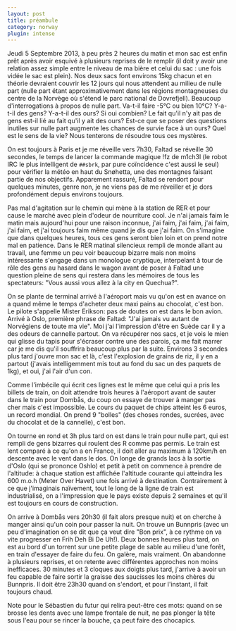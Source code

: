 ```yaml
---
layout: post
title: préambule
category: norway
plugin: intense
---
```


Jeudi 5 Septembre 2013, à peu près 2 heures du matin et mon sac est
enfin prêt après avoir esquivé à plusieurs reprises de le remplir (il
doit y avoir une relation assez simple entre le niveau de ma bière et
celui du sac : une fois vidée le sac est plein). Nos deux sacs font
environs 15kg chacun et en théorie devraient couvrir les 12 jours qui
nous attendent au milieu de nulle part (nulle part étant
approximativement dans les régions montagneuses du centre de la
Norvège où s'étend le parc national de Dovrefjell). Beaucoup
d'interrogations à propos de nulle part. Va-t-il faire -5°C ou bien
10°C? Y-a-t-il des gens? Y-a-t-il des ours? Si oui combien? Le fait
qu'il n'y ait pas de gens est-il lié au fait qu'il y ait des ours?
Est-ce que se poser des questions inutiles sur nulle part augmente les
chances de survie face à un ours? Quel est le sens de la vie? Nous
tenterons de résoudre tous ces mystères.

On est toujours à Paris et je me réveille vers 7h30, Faltad se
réveille 30 secondes, le temps de lancer la commande magique !fz de
m1ch3l (le robot IRC le plus intelligent de `##sbrk`, par pure
coïncidence c'est aussi le seul) pour vérifier la météo en haut du
Snøhetta, une des montagnes faisant partie de nos
objectifs. Apparement rassuré, Faltad se rendort pour quelques
minutes, genre non, je ne viens pas de me réveiller et je dors
profondément depuis environs toujours.

Pas mal d'agitation sur le chemin qui mène à la station de RER et pour
cause le marché avec plein d'odeur de nourriture cool. Je n'ai jamais
faim le matin mais aujourd'hui pour une raison inconnue, j'ai faim,
j'ai faim, j'ai faim, j'ai faim, et j'ai toujours faim même quand je
dis que j'ai faim. On s'imagine que dans quelques heures, tous ces
gens seront bien loin et on prend notre mal en patience. Dans le RER
matinal silencieux rempli de monde allant au travail, une femme un peu
voir beaucoup bizarre mais non moins intéressante s'engage dans un
monologue cryptique, interpelant à tour de rôle des gens au hasard
dans le wagon avant de poser à Faltad une question pleine de sens qui
restera dans les mémoires de tous les spectateurs: "Vous aussi vous
allez à la city en Quechua?".

On se plante de terminal arrivé à l'aéroport mais vu qu'on est en
avance on a quand même le temps d'acheter deux maxi pains au chocolat,
c'est bon. Le pilote s'appelle Mister Erikson: pas de doutes on est
dans le bon avion. Arrivé à Oslo, première phrase de Faltad: "J'ai
jamais vu autant de Norvégiens de toute ma vie". Moi j'ai l'impression
d'être en Suède car il y a des odeurs de cannelle partout. On va
récupérer nos sacs, et je vois le mien qui glisse du tapis pour
s'écraser contre une des parois, ça me fait marrer car je me dis qu'il
souffrira beaucoup plus par la suite. Environs 3 secondes plus tard
j'ouvre mon sac et là, c'est l'explosion de grains de riz, il y en a
partout (j'avais intelligemment mis tout au fond du sac un des paquets
de 1kg), et oui, j'ai l'air d'un con.

Comme l'imbécile qui écrit ces lignes est le même que celui qui a pris
les billets de train, on doit attendre trois heures à l'aéroport avant
de sauter dans le train pour Dombås, du coup on essaye de trouver à
manger pas cher mais c'est impossible. Le cours du paquet de chips
atteint les 6 euros, un record mondial. On prend 9 "bolles" (des
choses rondes, sucrées, avec du chocolat et de la cannelle), c'est
bon.

On tourne en rond et 3h plus tard on est dans le train pour nulle
part, qui est rempli de gens bizarres qui roulent des R comme pas
permis. Le train est lent comparé à ce qu'on a en France, il doit
aller au maximum à 120km/h en descente avec le vent dans le dos. On
longe de grands lacs à la sortie d'Oslo (qui se prononce Oshlo) et
petit à petit on commence à prendre de l'altitude: à chaque station
est affichée l'altitude courante qui atteindra les 600 m.o.h (Meter
Over Havet) une fois arrivé à destination. Contrairement à ce que
j'imaginais naïvement, tout le long de la ligne de train est
industrialisé, on a l'impression que le pays existe depuis 2 semaines
et qu'il est toujours en cours de construction.

On arrive à Dombås vers 20h30 (il fait alors presque nuit) et on
cherche à manger ainsi qu'un coin pour passer la nuit. On trouve un
Bunnpris (avec un peu d'imagination on se dit que ça veut dire "Bon
prix", à ce rythme on va vite progresser en Frih Deh Bi De Uh!). Deux
bonnes heures plus tard, on est au bord d'un torrent sur une petite
plage de sable au milieu d'une forêt, en train d'essayer de faire du
feu. On galère, mais vraiment. On abandonne à plusieurs reprises, et
on retente avec différentes approches non moins inefficaces. 30
minutes et 3 cloques aux doigts plus tard, j'arrive à avoir un feu
capable de faire sortir la graisse des saucisses les moins chères du
Bunnpris. Il doit être 23h30 quand on s'endort, et pour l'instant, il
fait toujours chaud.

Note pour le Sébastien du futur qui relira peut-être ces mots: quand
on se brosse les dents avec une lampe frontale de nuit, ne pas plonger
la tête sous l'eau pour se rincer la bouche, ça peut faire des
chocapics.
